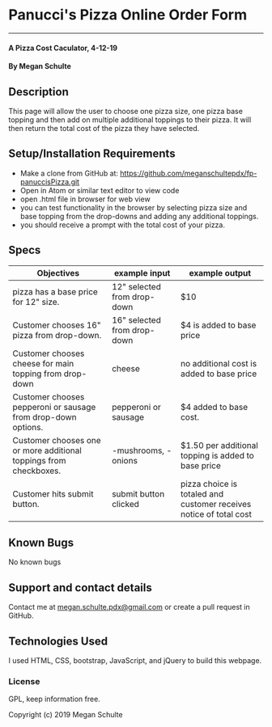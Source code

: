 # Panucci's Pizza Online Order Form
***

#### A Pizza Cost Caculator, 4-12-19

#### By Megan Schulte

## Description

This page will allow the user to choose one pizza size, one pizza base topping and then add on multiple additional toppings to their pizza. It will then return the total cost of the pizza they have selected.

## Setup/Installation Requirements

* Make a clone from GitHub at: https://github.com/meganschultepdx/fp-panuccisPizza.git
* Open in Atom or similar text editor to view code
* open .html file in browser for web view
* you can test functionality in the browser by selecting pizza size and base topping from the drop-downs and adding any additional toppings.
* you should receive a prompt with the total cost of your pizza.

## Specs

|Objectives|example input|example output|
|-|-|-|
|pizza has a base price for 12" size.|  12" selected from drop-down|$10|
|Customer chooses 16" pizza from drop-down.|  16" selected from drop-down| $4 is added to base price|
|Customer chooses cheese for main topping from drop-down|  cheese|no additional cost is added to base price|
|Customer chooses pepperoni or sausage from drop-down options.|  pepperoni or sausage|$4 added to base cost.|
|Customer chooses one or more additional toppings from checkboxes.|  -mushrooms, -onions|$1.50 per additional topping is added to base price|
|Customer hits submit button.|  submit button clicked|pizza choice is totaled and customer receives notice of total cost|

## Known Bugs

No known bugs

## Support and contact details

Contact me at megan.schulte.pdx@gmail.com or create a pull request in GitHub.

## Technologies Used

I used HTML, CSS, bootstrap, JavaScript, and jQuery to build this webpage.

### License

GPL, keep information free.

Copyright (c) 2019 Megan Schulte
